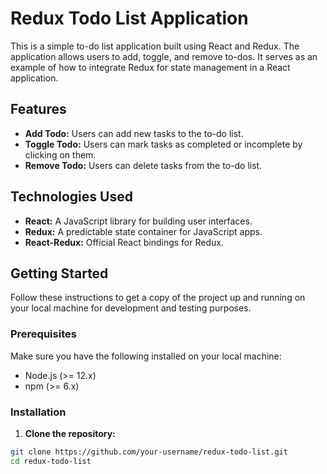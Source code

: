 # Redux Todo List Application

This is a simple to-do list application built using React and Redux. The application allows users to add, toggle, and remove to-dos. It serves as an example of how to integrate Redux for state management in a React application.

## Features

- **Add Todo:** Users can add new tasks to the to-do list.
- **Toggle Todo:** Users can mark tasks as completed or incomplete by clicking on them.
- **Remove Todo:** Users can delete tasks from the to-do list.

## Technologies Used

- **React:** A JavaScript library for building user interfaces.
- **Redux:** A predictable state container for JavaScript apps.
- **React-Redux:** Official React bindings for Redux.

## Getting Started

Follow these instructions to get a copy of the project up and running on your local machine for development and testing purposes.

### Prerequisites

Make sure you have the following installed on your local machine:

- Node.js (>= 12.x)
- npm (>= 6.x)

### Installation

1. **Clone the repository:**

```bash
git clone https://github.com/your-username/redux-todo-list.git
cd redux-todo-list
